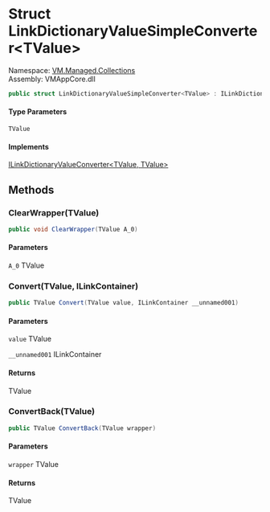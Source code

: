 # <a id="VM_Managed_Collections_LinkDictionaryValueSimpleConverter_1"></a> Struct LinkDictionaryValueSimpleConverter<TValue\>

Namespace: [VM.Managed.Collections](VM.Managed.Collections.md)  
Assembly: VMAppCore.dll  

```csharp
public struct LinkDictionaryValueSimpleConverter<TValue> : ILinkDictionaryValueConverter<TValue, TValue>
```

#### Type Parameters

`TValue` 

#### Implements

[ILinkDictionaryValueConverter<TValue, TValue\>](VM.Managed.Collections.ILinkDictionaryValueConverter\-2.md)

## Methods

### <a id="VM_Managed_Collections_LinkDictionaryValueSimpleConverter_1_ClearWrapper__0_"></a> ClearWrapper\(TValue\)

```csharp
public void ClearWrapper(TValue A_0)
```

#### Parameters

`A_0` TValue

### <a id="VM_Managed_Collections_LinkDictionaryValueSimpleConverter_1_Convert__0_VM_Models_Pre_ILinkContainer_"></a> Convert\(TValue, ILinkContainer\)

```csharp
public TValue Convert(TValue value, ILinkContainer __unnamed001)
```

#### Parameters

`value` TValue

`__unnamed001` ILinkContainer

#### Returns

 TValue

### <a id="VM_Managed_Collections_LinkDictionaryValueSimpleConverter_1_ConvertBack__0_"></a> ConvertBack\(TValue\)

```csharp
public TValue ConvertBack(TValue wrapper)
```

#### Parameters

`wrapper` TValue

#### Returns

 TValue

